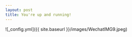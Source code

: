 ```yaml
---
layout: post
title: You're up and running!
---
```


![_config.yml]({{ site.baseurl }}/images/WechatIMG9.jpeg)

